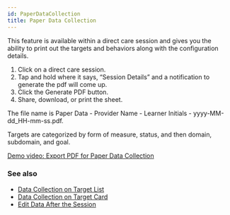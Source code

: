 ```yaml
---
id: PaperDataCollection
title: Paper Data Collection
---
```

This feature is available within a direct care session and gives you the ability to print out the targets and behaviors along with the configuration details.    

1. Click on a direct care session. 
2. Tap and hold where it says, “Session Details” and a notification to generate the pdf will come up.  
3. Click the Generate PDF button.  
4. Share, download, or print the sheet. 

The file name is Paper Data - Provider Name - Learner Initials - yyyy-MM-dd_HH-mm-ss.pdf.    

Targets are categorized by form of measure, status, and then domain, subdomain, and goal. 

[Demo video: Export PDF for Paper Data Collection](https://youtu.be/jd4hjoBg43w/ "Title")

### See also
- [Data Collection on Target List](DataCollection/DataCollectionTargetList.md)
- [Data Collection on Target Card](DataCollection/DataCollectionTargetCard.md)
- [Edit Data After the Session](DataCollection/EditDataAfterSession.md)